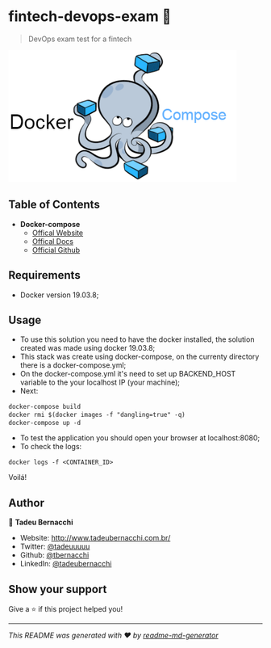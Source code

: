 <h1 align="">fintech-devops-exam 👋</h1>
<p>
</p>

> DevOps exam test for a fintech

![Docker-compose](/.github/assets/img/docker-compose-logo.png)

## Table of Contents

* **Docker-compose**
  * [Offical Website](https://www.docker.com/)
  * [Offical Docs](https://docs.docker.com/compose)
  * [Official Github](https://github.com/docker/compose)

## Requirements 
* Docker version 19.03.8;

## Usage

* To use this solution you need to have the docker installed, the solution created was made using docker 19.03.8;
* This stack was create using docker-compose, on the currenty directory there is a docker-compose.yml;
* On the docker-compose.yml it's need to set up BACKEND_HOST variable to the your localhost IP (your machine); 
* Next:

```
docker-compose build 
docker rmi $(docker images -f "dangling=true" -q) 
docker-compose up -d 
``` 

* To test the application you should open your browser at localhost:8080;
* To check the logs:

```
docker logs -f <CONTAINER_ID> 
``` 

Voilá! 

## Author

👤 **Tadeu Bernacchi**

* Website: http://www.tadeubernacchi.com.br/
* Twitter: [@tadeuuuuu](https://twitter.com/tadeuuuuu)
* Github: [@tbernacchi](https://github.com/tbernacchi)
* LinkedIn: [@tadeubernacchi](https://linkedin.com/in/tadeubernacchi)

## Show your support

Give a ⭐️ if this project helped you!

***
_This README was generated with ❤️ by [readme-md-generator](https://github.com/kefranabg/readme-md-generator)_
